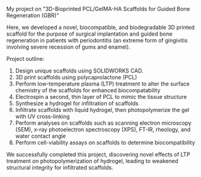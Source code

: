 My project on "3D-Bioprinted PCL/GelMA-HA Scaffolds for Guided Bone Regeneration (GBR)"  

Here, we developed a novel, biocompatible, and biodegradable 3D printed scaffold for the purpose of surgical implantation and guided bone regeneration in patients with periodontitis (an extreme form of gingivitis involving severe recession of gums and enamel).  

Project outline:  
1. Design unique scaffolds using SOLIDWORKS CAD.
2. 3D print scaffolds using polycaprolactone (PCL)
3. Perform low-temperature plasma (LTP) treatment to alter the surface chemistry of the scaffolds for enhanced biocompatability
4. Electrospin a second, thin layer of PCL to mimic the tissue structure
5. Synthesize a hydrogel for infiltration of scaffolds
6. Infiltrate scaffolds with liquid hydrogel, then photopolymerize the gel with UV cross-linking
7. Perform analyses on scaffolds such as scanning electron microscopy (SEM), x-ray photoelectron spectroscopy (XPS), FT-IR, rheology, and water contact angle
8. Perform cell-viability assays on scaffolds to determine biocompatibility

We successfully completed this project, discovering novel effects of LTP treatment on photopolymerization of hydrogel, leading to weakened structural integrity for infiltrated scaffolds.
